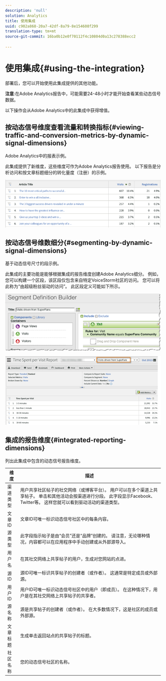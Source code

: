 ```yaml
---
description: 'null'
solution: Analytics
title: 使用集成
uuid: c902a868-20a7-42df-8a79-8e154608f299
translation-type: tm+mt
source-git-commit: 16ba0b12e0f70112f4c10804d0a13c278388ecc2

---
```



# 使用集成{#using-the-integration}

部署后，您可以开始使用此集成提供的其他功能。

**注意**:在Adobe Analytics报告中，可能需要24-48小时才能开始查看某些动态信号数据。

以下操作会从Adobe Analytics中的此集成中获得增值。

## 按动态信号维度查看流量和转换指标{#viewing-traffic-and-conversion-metrics-by-dynamic-signal-dimensions}

Adobe Analytics中的报表示例。

此集成提供了新维度，这些维度可作为Adobe Analytics报告使用。 以下报告是分析访问和按文章标题细分的转化量度（注册）的示例。

![](assets/examplereport.png)

## 按动态信号维数细分{#segmenting-by-dynamic-signal-dimensions}

基于动态信号尺寸的段示例。

此集成的主要功能是能够根据集成的报告维度创建Adobe Analytics细分。 例如，您可以构建一个区段，该区段仅包含来自特定VoiceStorm社区的访问。 您可以将此称为“由超级粉丝驱动的访问”。 此区段定义可能如下所示。

![](assets/segment1.png)

![](assets/segment2.png)

## 集成的报告维度{#integrated-reporting-dimensions}

列出此集成中包含的动态信号报告维度。

| 维度 | 描述 |
|---|---|
| 渠道类型 | 用户共享社区帖子的社交网络（或博客平台）。 用户可以在多个渠道上共享帖子。 单击和其他活动会按渠道进行分段。 此字段显示Facebook、Twitter等。 这样您就可以看到驱动活动的渠道类型。 |
| 文章ID | 文章ID可唯一标识动态信号社区中的每条内容。 |
| 源类型 | 此字段指示帖子是由“会员”还是“品牌”创建的。 请注意，无论哪种情况，内容都可以在应用程序中手动创建或从外部源导入。 |
| 用户名 | 在其社交网络上共享帖子的用户，生成对您网站的点进。 |
| 源ID | 源ID可唯一标识共享帖子的创建者（或作者）。 这通常是特定成员或外部源。 |
| 用户 ID | 用户ID可唯一标识动态信号社区中的用户（即成员）。 在这种情况下，用户是在其社交网络上共享帖子的共享者。 |
| 源名称 | 源是共享帖子的创建者（或作者）。 在大多数情况下，这是社区的成员或外部源。 |
| 文章标题 | 生成单击返回站点的共享帖子的标题。 |
| 社区名称 | 您的动态信号社区的名称。 |

